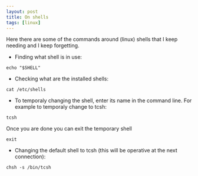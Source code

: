 ```yaml
---
layout: post
title: On shells
tags: [linux]
---
```


Here there are some of the commands around (linux) shells that I keep needing and I keep forgetting.

* Finding what shell is in use:
```
echo "$SHELL"
```

* Checking what are the installed shells:
```
cat /etc/shells
```

* To temporaly changing the shell, enter its name in the command line. For example to temporaly change to tcsh:
```
tcsh
```
Once you are done you can exit the temporary shell
```
exit
```


* Changing the default shell to tcsh (this will be operative at the next connection):
```
chsh -s /bin/tcsh
```
